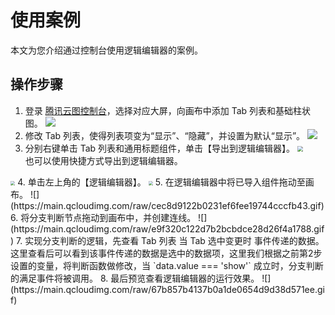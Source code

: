 # 使用案例

本文为您介绍通过控制台使用逻辑编辑器的案例。

## 操作步骤

1. 登录 [腾讯云图控制台](https://console.cloud.tencent.com/tcv)，选择对应大屏，向画布中添加 Tab 列表和基础柱状图。
![](https://main.qcloudimg.com/raw/5e99ef5490cd2a798274adf30c09dec8.gif)
2. 修改 Tab 列表，使得列表项变为“显示”、“隐藏”，并设置为默认“显示”。
![](https://main.qcloudimg.com/raw/cc09b64a58ec213b41e73b0336b5e6ea.gif)
3. 分别右键单击 Tab 列表和通用标题组件，单击【导出到逻辑编辑器】。
<img src="https://main.qcloudimg.com/raw/2756b35355feb17b9c9f41719dcfe2cf.png" style="zoom:55%;"><br>
也可以使用快捷方式导出到逻辑编辑器。
<img src="https://main.qcloudimg.com/raw/29e85721694da72a35fe45387cc8e31e.png" style="zoom:45%;">
4. 单击左上角的【逻辑编辑器】。
<img src="https://main.qcloudimg.com/raw/7c681543989b5c48ba1a61594ad0cbfb.png" style="zoom:45%;">
5. 在逻辑编辑器中将已导入组件拖动至画布。
![](https://main.qcloudimg.com/raw/cec8d9122b0231ef6fee19744cccfb43.gif)
6. 将分支判断节点拖动到画布中，并创建连线。
![](https://main.qcloudimg.com/raw/e9f320c122d7b2bcbdce28d26f4a1788.gif)
7. 实现分支判断的逻辑，先查看 Tab 列表 当 Tab 选中变更时 事件传递的数据。这里查看后可以看到该事件传递的数据是选中的数据项，这里我们根据之前第2步设置的变量，将判断函数做修改，当 `data.value === 'show'` 成立时，分支判断的满足事件将被调用。
8. 最后预览查看逻辑编辑器的运行效果。
![](https://main.qcloudimg.com/raw/67b857b4137b0a1de0654d9d38d571ee.gif)
